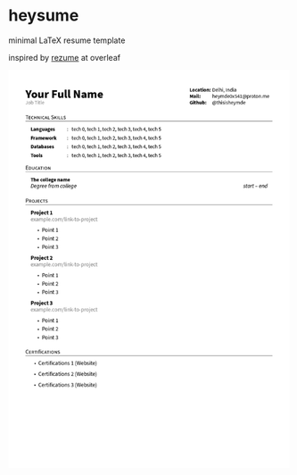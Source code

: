 # heysume
minimal LaTeX resume template

inspired by [rezume](https://www.overleaf.com/latex/templates/rezume/kfrvqywfkwjs) at overleaf 

![demo](heysume.webp)

